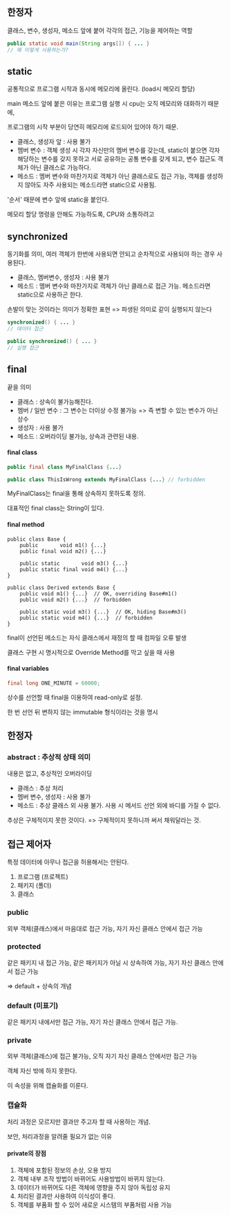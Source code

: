 ## 한정자
클래스, 변수, 생성자, 메소드 앞에 붙어 각각의 접근, 기능을 제어하는 역할

```java
public static void main(String args[]) { ... }
// 왜 이렇게 사용하는가?
```
## static
공통적으로 프로그램 시작과 동시에 메모리에 올린다. (load시 메모리 할당)

main 메소드 앞에 붙은 이유는 프로그램 실행 시 cpu는 오직 메모리와 대화하기 때문에,

프로그램의 시작 부분이 당연히 메모리에 로드되어 있어야 하기 때문.

- 클래스, 생성자 앞 : 사용 불가
- 멤버 변수 : 객체 생성 시 각자 자신만의 멤버 변수를 갖는데, static이 붙으면 각자 해당하는 변수를 갖지 못하고 서로 공유하는 공통 변수를 갖게 되고, 변수 접근도 객체가 아닌 클래스로 가능하다.
- 메소드 : 멤버 변수와 마찬가지로 객체가 아닌 클래스로도 접근 가능, 객체를 생성하지 않아도 자주 사용되는 메소드라면 static으로 사용됨.

'순서' 때문에 변수 앞에 static을 붙인다.

메모리 할당 명령을 안해도 가능하도록, CPU와 소통하려고



## synchronized
동기화를 의미, 여러 객체가 한번에 사용되면 안되고 순차적으로 사용되야 하는 경우 사용된다.

- 클래스, 멤버변수, 생성자 : 사용 불가
- 메소드 : 멤버 변수와 마찬가지로 객체가 아닌 클래스로 접근 가능. 메소드라면 static으로 사용하곤 한다.

손발이 맞는 것이라는 의미가 정확한 표현 => 파생된 의미로 같이 실행되지 않는다


```java
synchronized() { ... }
// 데이터 접근
```

```java
public synchronized() { ... }
// 실행 접근
```





## final 

끝을 의미

- 클래스 : 상속이 불가능해진다.
- 멤버 / 일반 변수 : 그 변수는 더이상 수정 불가능 => 즉 변할 수 있는 변수가 아닌 상수
- 생성자 : 사용 불가
- 메소드 : 오버라이딩 불가능, 상속과 관련된 내용.

#### final class

```java
public final class MyFinalClass {...}

public class ThisIsWrong extends MyFinalClass {...} // forbidden
```

MyFinalClass는 final을 통해 상속하지 못하도록 정의.

대표적인 final class는 String이 있다.

#### final method
```
public class Base {
    public       void m1() {...}
    public final void m2() {...}

    public static       void m3() {...}
    public static final void m4() {...}
}

public class Derived extends Base {
    public void m1() {...}  // OK, overriding Base#m1()
    public void m2() {...}  // forbidden

    public static void m3() {...}  // OK, hiding Base#m3()
    public static void m4() {...}  // forbidden
}
```

final이 선언된 메소드는 자식 클래스에서 재정의 할 때 컴파일 오류 발생

클래스 구현 시 명시적으로 Override Method를 막고 싶을 때 사용


#### final variables
```java
final long ONE_MINUTE = 60000;
```
상수를 선언할 때 final을 이용하여 read-only로 설정.

한 번 선언 뒤 변하지 않는 immutable 형식이라는 것을 명시


## 한정자

### abstract : 추상적 상태 의미

내용은 없고, 추상적인 오버라이딩

- 클래스 : 추상 처리
- 멤버 변수, 생성자 : 사용 불가
- 메소드 : 추상 클래스 외 사용 불가. 사용 시 메서드 선언 외에 바디를 가질 수 없다.

추상은 구체적이지 못한 것이다.
=> 구체적이지 못하니까 써서 채워달라는 것.


## 접근 제어자
특정 데이터에 아무나 접근을 허용해서는 안된다.

1. 프로그램 (프로젝트)
2. 패키지 (폴더)
3. 클래스


### public
외부 객체(클래스)에서 마음대로 접근 가능, 자기 자신 클래스 안에서 접근 가능

### protected
같은 패키지 내 접근 가능, 같은 패키지가 아닐 시 상속하여 가능, 자기 자신 클래스 안에서 접근 가능

=> default + 상속의 개념

### default (미표기)
같은 패키지 내에서만 접근 가능, 자기 자신 클래스 안에서 접근 가능.

### private 
외부 객체(클래스)에 접근 불가능, 오직 자기 자신 클래스 안에서만 접근 가능

객체 자신 밖에 하지 못한다.

이 속성을 위해 캡슐화를 이룬다.


### 캡슐화

처리 과정은 모르지만 결과만 주고자 할 때 사용하는 개념.

보안, 처리과정을 알려줄 필요가 없는 이유


#### private의 장점
1. 객체에 포함된 정보의 손상, 오용 방지
2. 객체 내부 조작 방법이 바뀌어도 사용방법이 바뀌지 않는다.
3. 데이터가 바뀌어도 다른 객체에 영향을 주지 않아 독립성 유지
4. 처리된 결과만 사용하여 이식성이 좋다.
5. 객체를 부품화 할 수 있어 새로운 시스템의 부품처럼 사용 가능



